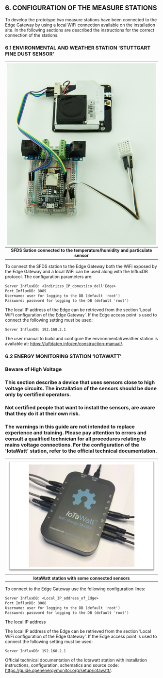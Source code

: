 ## 6. CONFIGURATION OF THE MEASURE STATIONS
To develop the prototype two measure stations have been connected to the Edge Gateway by using a local WiFi connection available on the installation site. In the following sections are described the instructions for the correct connection of the stations.

### 6.1 ENVIRONMENTAL AND WEATHER STATION 'STUTTGART FINE DUST SENSOR'

![Stazione IotaWatt con sensori collegati](../../img/outdoor-meteo-station.jpg) |
:---: |
**SFDS Sation connected to the temperature/humidity and particulate sensor** |

To connect the SFDS station to the Edge Gateway both the WiFi exposed by the Edge Gateway and a local WiFi can be used along with the InfluxDB protocol. The configuration parameters are: 
 
```
Server InfluxDB: <Indirizzo_IP_domestico_dell'Edge>
Port InfluxDB: 8089
Username: user for logging to the DB (default 'root')
Password: password for logging to the DB (default 'root')
```

The local IP address of the Edge can be retrieved from the section ‘Local WiFi configuration of the Edge Gateway'.
If the Edge access point is used to connect the following setting must be used:

```
Server InfluxDB: 192.168.2.1
```

The user manual to build and configure the environmental/weather station is available at: <https://luftdaten.info/en/construction-manual/>.


### 6.2 ENERGY MONITORING STATION 'IOTAWATT'

### Beware of High Voltage

### This section describe a device that uses sensors close to high voltage circuits. The installation of the sensors should be done only by certified operators. 

### Not certified people that want to install the sensors, are aware that they do it at their own risk.

### The warnings in this guide are not intended to replace experience and training. Please pay attention to errors and consult a qualified technician for all procedures relating to mains voltage connections. For the configuration of the 'IotaWatt' station, refer to the official technical documentation.

![Stazione SFDS con sensore temperatura/umidità e particolato/polveri sottili](../../img/iotawatt_probes.png) |
:---: |
**IotaWatt station with some connected sensors** |

To connect to the Edge Gateway use the following configuration lines:

```
Server InfluxDB: <Local_IP_address_of_Edge>
Port InfluxDB: 8088
Username: user for logging to the DB (default 'root')
Password: password for logging to the DB (default 'root')
```

The local IP address 



The local IP address of the Edge can be retrieved from the section ‘Local WiFi configuration of the Edge Gateway'.
If the Edge access point is used to connect the following setting must be used:

```
Server InfluxDB: 192.168.2.1
```

Official technical documentation of the Iotawatt station with installation instructions, configuration, schematics and source code: <https://guide.openenergymonitor.org/setup/iotawatt/>.
